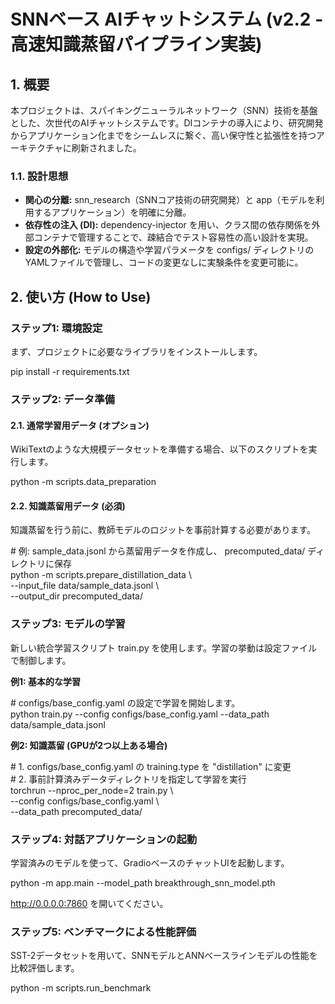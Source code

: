 # **SNNベース AIチャットシステム (v2.2 \- 高速知識蒸留パイプライン実装)**

## **1\. 概要**

本プロジェクトは、スパイキングニューラルネットワーク（SNN）技術を基盤とした、次世代のAIチャットシステムです。DIコンテナの導入により、研究開発からアプリケーション化までをシームレスに繋ぐ、高い保守性と拡張性を持つアーキテクチャに刷新されました。

### **1.1. 設計思想**

* **関心の分離:** snn\_research（SNNコア技術の研究開発）と app（モデルを利用するアプリケーション）を明確に分離。  
* **依存性の注入 (DI):** dependency-injector を用い、クラス間の依存関係を外部コンテナで管理することで、疎結合でテスト容易性の高い設計を実現。  
* **設定の外部化:** モデルの構造や学習パラメータを configs/ ディレクトリのYAMLファイルで管理し、コードの変更なしに実験条件を変更可能に。

## **2\. 使い方 (How to Use)**

### **ステップ1: 環境設定**

まず、プロジェクトに必要なライブラリをインストールします。

pip install \-r requirements.txt

### **ステップ2: データ準備**

#### **2.1. 通常学習用データ (オプション)**

WikiTextのような大規模データセットを準備する場合、以下のスクリプトを実行します。

python \-m scripts.data\_preparation

#### **2.2. 知識蒸留用データ (必須)**

知識蒸留を行う前に、教師モデルのロジットを事前計算する必要があります。

\# 例: sample\_data.jsonl から蒸留用データを作成し、 precomputed\_data/ ディレクトリに保存  
python \-m scripts.prepare\_distillation\_data \\  
    \--input\_file data/sample\_data.jsonl \\  
    \--output\_dir precomputed\_data/

### **ステップ3: モデルの学習**

新しい統合学習スクリプト train.py を使用します。学習の挙動は設定ファイルで制御します。

**例1: 基本的な学習**

\# configs/base\_config.yaml の設定で学習を開始します。  
python train.py \--config configs/base\_config.yaml \--data\_path data/sample\_data.jsonl

**例2: 知識蒸留 (GPUが2つ以上ある場合)**

\# 1\. configs/base\_config.yaml の training.type を "distillation" に変更  
\# 2\. 事前計算済みデータディレクトリを指定して学習を実行  
torchrun \--nproc\_per\_node=2 train.py \\  
    \--config configs/base\_config.yaml \\  
    \--data\_path precomputed\_data/

### **ステップ4: 対話アプリケーションの起動**

学習済みのモデルを使って、GradioベースのチャットUIを起動します。

python \-m app.main \--model\_path breakthrough\_snn\_model.pth

http://0.0.0.0:7860 を開いてください。

### **ステップ5: ベンチマークによる性能評価**

SST-2データセットを用いて、SNNモデルとANNベースラインモデルの性能を比較評価します。

python \-m scripts.run\_benchmark  
